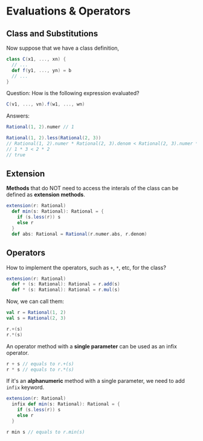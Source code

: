 # Evaluations & Operators

## Class and Substitutions

Now suppose that we have a class definition,

```scala
class C(x1, ..., xn) {
  // ...
  def f(y1, ..., yn) = b
  // ...
}
```

Question: How is the following expression evaluated?

```scala
C(v1, ..., vn).f(w1, ..., wn)
```

Answers:

```scala
Rational(1, 2).numer // 1
```

```scala
Rational(1, 2).less(Rational(2, 3))
// Rational(1, 2).numer * Rational(2, 3).denom < Rational(2, 3).numer * Rational(1, 2).denom
// 1 * 3 < 2 * 2
// true
```

## Extension

**Methods** that do NOT need to access the interals of the class can be defined as **extension methods**.

```scala
extension(r: Rational)
  def min(s: Rational): Rational = {
    if (s.less(r)) s
    else r
  }
  def abs: Rational = Rational(r.numer.abs, r.denom)
```

## Operators

How to implement the operators, such as `+`, `*`, etc, for the class?

```scala
extension(r: Rational)
  def + (s: Rational): Rational = r.add(s)
  def * (s: Rational): Rational = r.mul(s)
```

Now, we can call them:

```scala
val r = Rational(1, 2)
val s = Rational(2, 3)

r.+(s)
r.*(s)
```

An operator method with a **single parameter** can be used as an infix operator.

```scala
r + s // equals to r.+(s)
r * s // equals to r.*(s)
```

If it's an **alphanumeric** method with a single parameter, we need to add `infix` keyword.

```scala
extension(r: Rational)
  infix def min(s: Rational): Rational = {
    if (s.less(r)) s
    else r
  }

r min s // equals to r.min(s)
```
